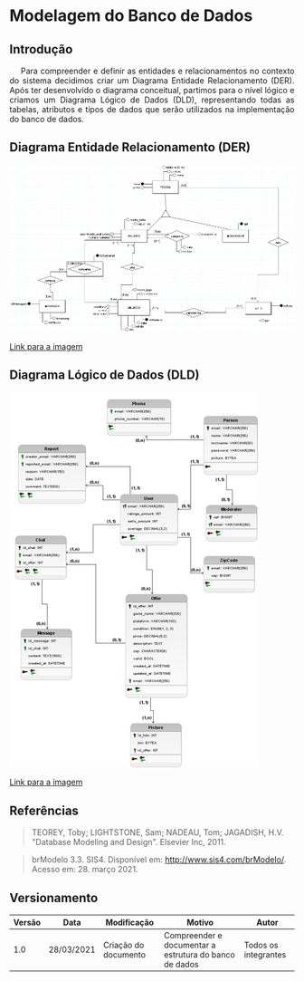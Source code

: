 # Modelagem do Banco de Dados

## Introdução

<p style="text-indent: 20px; text-align: justify">
Para compreender e definir as entidades e relacionamentos no contexto do sistema decidimos criar um Diagrama Entidade Relacionamento (DER). Após ter desenvolvido o diagrama conceitual, partimos para o nível lógico e criamos um Diagrama Lógico de Dados (DLD), representando todas as tabelas, atributos e tipos de dados que serão utilizados na implementação do banco de dados.
</p>

## Diagrama Entidade Relacionamento (DER)

![Diagrama Entidade Relacionamento](../../../../assets/modelagem_bd/DER.png)

<a href="https://drive.google.com/file/d/1cqCah7bLu-0qh3CzmRk2GIT-sJmzihvc/view?usp=sharing" target="_blank" rel="noopener">Link para a imagem</a>

## Diagrama Lógico de Dados (DLD)

![Diagrama Lógico de Dados](../../../../assets/modelagem_bd/DLD.png)

<a href="https://drive.google.com/file/d/1HP4963lRFhK4rGTnb4mg1Lq1OenbfkpQ/view?usp=sharing" target="_blank" rel="noopener">Link para a imagem</a>

## Referências

>TEOREY, Toby; LIGHTSTONE, Sam; NADEAU, Tom; JAGADISH, H.V. "Database Modeling and Design". Elsevier Inc, 2011.

>brModelo 3.3. SIS4. Disponível em: http://www.sis4.com/brModelo/. Acesso em: 28. março 2021.

## Versionamento

| Versão | Data       | Modificação               | Motivo | Autor         |
| ------ | ---------- | ------------------------- | ------ | ------------- |
| 1.0 | 28/03/2021 | Criação do documento | Compreender e documentar a estrutura do banco de dados | Todos os integrantes |
